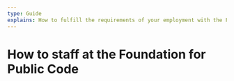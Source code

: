 ```yaml
---
type: Guide
explains: How to fulfill the requirements of your employment with the Foundation for Public Code
---
```


# How to staff at the Foundation for Public Code
